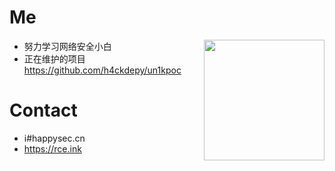 # Me

<img align="right" wight=193 height=193 src="https://avatars.githubusercontent.com/u/42985524?v=4" />


 - 努力学习网络安全小白
 - 正在维护的项目 https://github.com/h4ckdepy/un1kpoc

# Contact 

 - i#happysec.cn
 - https://rce.ink
